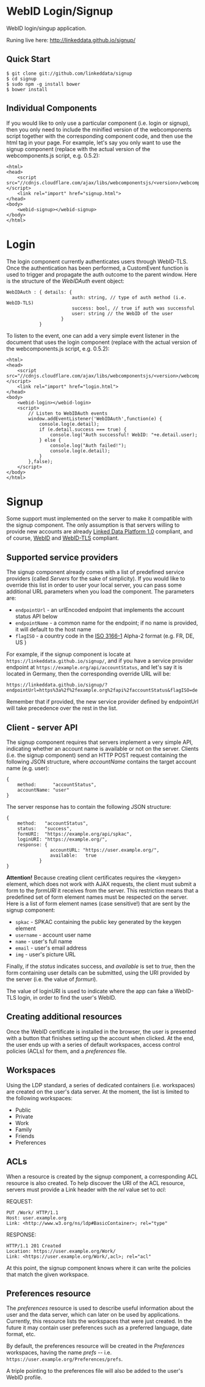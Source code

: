 WebID Login/Signup
==================

WebID login/singup application.

Runing live here: http://linkeddata.github.io/signup/

Quick Start
-----------

```
$ git clone git://github.com/linkeddata/signup
$ cd signup
$ sudo npm -g install bower
$ bower install
```

Individual Components
---------------------

If you would like to only use a particular component (i.e. login or signup), then you only need to include the minified version of the webcomponents script together with the corresponding component code, and then use the html tag in your page. For example, let's say you only want to use the signup component (replace with the actual version of the webcomponents.js script, e.g. 0.5.2):

```
<html>
<head>
	<script src="//cdnjs.cloudflare.com/ajax/libs/webcomponentsjs/<version>/webcomponents.min.js"></script>
	<link rel="import" href="signup.html">
</head>
<body>
	<webid-signup></webid-signup>
</body>
</html>
```

Login
=====

The login component currently authenticates users through WebID-TLS. Once the authentication has been performed, a CustomEvent function is used to trigger and propagate the auth outcome to the parent window. Here is the structure of the *WebIDAuth* event object:

```
WebIDAuth : { details: { 
						auth: string, // type of auth method (i.e. WebID-TLS)
						success: bool, // true if auth was successful
						user: string // the WebID of the user
					}
			}
```


To listen to the event, one can add a very simple event listener in the document that uses the login component (replace with the actual version of the webcomponents.js script, e.g. 0.5.2):

```
<html>
<head>
	<script src="//cdnjs.cloudflare.com/ajax/libs/webcomponentsjs/<version>/webcomponents.min.js"></script>
	<link rel="import" href="login.html">
</head>
<body>
	<webid-login></webid-login>
	<script>
		// Listen to WebIDAuth events
		window.addEventListener('WebIDAuth',function(e) {
			console.log(e.detail);
			if (e.detail.success === true) {
				console.log("Auth successful! WebID: "+e.detail.user);
			} else {
				console.log("Auth failed!");
				console.log(e.detail);
			}
		},false);
	</script>
</body>
</html>
```

Signup
======

Some support must implemented on the server to make it compatible with the signup component. The only assumption is that servers willing to provide new accounts are already [Linked Data Platform 1.0](http://www.w3.org/TR/ldp/) compliant, and of course, [WebID](www.w3.org/2005/Incubator/webid/spec/identity/) and [WebID-TLS](http://www.w3.org/2005/Incubator/webid/spec/tls) compliant.

Supported service providers
---------------------------

The signup component already comes with a list of predefined service providers (called *Servers* for the sake of simplicity). If you would like to override this list in order to user your local server, you can pass some additional URL parameters when you load the component. The parameters are:
 * ```endpointUrl``` - an urlEncoded endpoint that implements the account status API below
 * ```endpointName``` - a common name for the endpoint; if no name is provided, it will default to the host name
 * ```flagISO``` - a country code in the [ISO 3166-1](https://en.wikipedia.org/wiki/ISO_3166-1) Alpha-2 format (e.g. FR, DE, US )

For example, if the signup component is locate at ```https://linkeddata.github.io/signup/```, and if you have a service provider endpoint at ```https://example.org/api/accountStatus```, and let's say it is located in Germany, then the corresponding override URL will be:

```
https://linkeddata.github.io/signup/?endpointUrl=https%3a%2f%2fexample.org%2fapi%2faccountStatus&flagISO=de
```

Remember that if provided, the new service provider defined by endpointUrl will take precedence over the rest in the list.

Client - server API
-------------------

The signup component requires that servers implement a very simple API, indicating whether an account name is available or not on the server. Clients (i.e. the signup component) send an HTTP POST request containing the following JSON structure, where *accountName* contains the target account name (e.g. user):

```
{
	method:		 "accountStatus",
	accountName: "user"
}
```

The server response has to contain the following JSON structure:

```
{
	method:   "accountStatus",
	status:	  "success",
	formURI:  "https://example.org/api/spkac",
	loginURI: "https://example.org/",
	response: {
				accountURL: "https://user.example.org/",
				available:	 true
			}
}
```

**Attention!** Because creating client certificates requires the &lt;keygen&gt; element, which does not work with AJAX requests, the client must submit a form to the *formURI* it receives from the server. This restriction means that a predefined set of form element names must be respected on the server. Here is a list of form element names  (case sensitive!) that are sent by the signup component:

 * ```spkac``` - SPKAC containing the public key generated by the keygen element
 * ```username``` - account user name
 * ```name``` - user's full name
 * ```email``` - user's email address
 * ```img``` - user's picture URL

Finally, if the *status* indicates success, and *available* is set to *true*, then the form containing user details can be submitted, using the URI provided by the server (i.e. the value of *formuri*).

The value of loginURI is used to indicate where the app can fake a WebID-TLS login, in order to find the user's WebID.

Creating additional resources
-----------------------------

Once the WebID certificate is installed in the browser, the user is presented with a button that finishes setting up the account when clicked. At the end, the user ends up with a series of default workspaces, access control policies (ACLs) for them, and a *preferences* file.

Workspaces
----------

Using the LDP standard, a series of dedicated containers (i.e. workspaces) are created on the user's data server. At the moment, the list is limited to the following workspaces:

 * Public
 * Private
 * Work
 * Family
 * Friends
 * Preferences

ACLs
----

When a resource is created by the signup component, a corresponding ACL resource is also created. To help discover the URI of the ACL resource, servers must provide a Link header with the *rel* value set to *acl*:

REQUEST:
```
PUT /Work/ HTTP/1.1
Host: user.example.org
Link: <http://www.w3.org/ns/ldp#BasicContainer>; rel="type"
```

RESPONSE:
```
HTTP/1.1 201 Created
Location: https://user.example.org/Work/
Link: <https://user.example.org/Work/,acl>; rel="acl"
```

At this point, the signup component knows where it can write the policies that match the given workspace.

Preferences resource
--------------------

The *preferences* resource is used to describe useful information about the user and the data server, which can later on be used by applications. Currently, this resource lists the workspaces that were just created. In the future it may contain user preferences such as a preferred language, date format, etc.

By default, the preferences resource will be created in the *Preferences* workspaces, having the name *prefs* -- i.e. ```https://user.example.org/Preferences/prefs```.

A triple pointing to the preferences file will also be added to the user's WebID profile.








